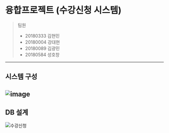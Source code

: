 # 융합프로젝트 (수강신청 시스템)
> 팀원
> - 20180333 김현민
> - 20180004 강대현
> - 20180089 김광민
> - 20180584 성호창
--------------
## 시스템 구성
![image](https://user-images.githubusercontent.com/87007552/147639130-d8b52f7f-3ecd-4d7b-83d0-440bd723d0a8.png)
--------------
## DB 설계
![수강신청](https://user-images.githubusercontent.com/87007552/155098223-38b4356b-8514-461b-afb1-33f14604f8ff.png)
